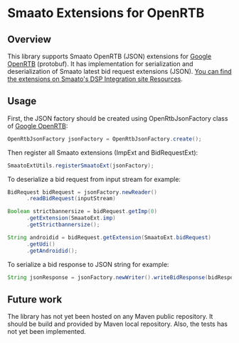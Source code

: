 Smaato Extensions for OpenRTB
=============================

Overview
--------

This library supports Smaato OpenRTB (JSON) extensions for [Google OpenRTB](https://github.com/google/openrtb) (protobuf). It has implementation for serialization and deserialization of Smaato latest bid request
extensions (JSON). [You can find the extensions on Smaato's DSP Integration site Resources](https://wiki.smaato.com/pages/viewpage.action?pageId=852061).


Usage
-----

First, the JSON factory should be created using OpenRtbJsonFactory class of [Google OpenRTB](https://github.com/google/openrtb):

```java
OpenRtbJsonFactory jsonFactory = OpenRtbJsonFactory.create();
```

Then register all Smaato extensions (ImpExt and BidRequestExt):

```java
SmaatoExtUtils.registerSmaatoExt(jsonFactory);
```
To deserialize a bid request from input stream for example:

```java
BidRequest bidRequest = jsonFactory.newReader()
      .readBidRequest(inputStream)

Boolean strictbannersize = bidRequest.getImp(0)
      .getExtension(SmaatoExt.imp)
      .getStrictbannersize();

String androidid = bidRequest.getExtension(SmaatoExt.bidRequest)
      .getUdi()
      .getAndroidid();
````

To serialize a bid response to JSON string for example:

```java
String jsonResponse = jsonFactory.newWriter().writeBidResponse(bidResponse);
```

Future work
-----------

The library has not yet been hosted on any Maven public repository. It should be build and
provided by Maven local repository. Also, the tests has not yet been implemented.
